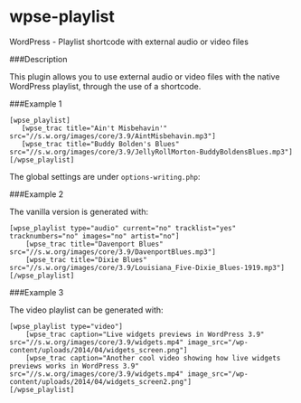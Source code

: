 wpse-playlist
=================

WordPress - Playlist shortcode with external audio or video files

###Description

This plugin allows you to use external audio or video files with the native WordPress playlist, through the use of a shortcode.

###Example 1

    [wpse_playlist]
       [wpse_trac title="Ain't Misbehavin'" src="//s.w.org/images/core/3.9/AintMisbehavin.mp3"]
       [wpse_trac title="Buddy Bolden's Blues" src="//s.w.org/images/core/3.9/JellyRollMorton-BuddyBoldensBlues.mp3"]
    [/wpse_playlist]


The global settings are under `options-writing.php`:
 

###Example 2

The vanilla  version is generated with:

    [wpse_playlist type="audio" current="no" tracklist="yes" tracknumbers="no" images="no" artist="no"]
        [wpse_trac title="Davenport Blues" src="//s.w.org/images/core/3.9/DavenportBlues.mp3"]
        [wpse_trac title="Dixie Blues" src="//s.w.org/images/core/3.9/Louisiana_Five-Dixie_Blues-1919.mp3"]
    [/wpse_playlist]

###Example 3

The video playlist can be generated with:

    [wpse_playlist type="video"]
        [wpse_trac caption="Live widgets previews in WordPress 3.9" src="//s.w.org/images/core/3.9/widgets.mp4" image_src="/wp-content/uploads/2014/04/widgets_screen.png"]
        [wpse_trac caption="Another cool video showing how live widgets previews works in WordPress 3.9" src="//s.w.org/images/core/3.9/widgets.mp4" image_src="/wp-content/uploads/2014/04/widgets_screen2.png"]
    [/wpse_playlist]


